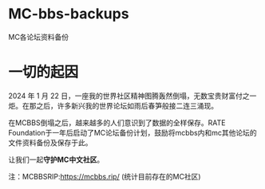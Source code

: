 # MC-bbs-backups
MC各论坛资料备份

# 一切的起因
  2024 年 1 月 22 日，一座我的世界社区精神图腾轰然倒塌，无数宝贵财富付之一炬。在那之后，许多新兴我的世界论坛如雨后春笋般接二连三涌现。

  在MCBBS倒塌之后，越来越多的人们意识到了数据的全样保存。RATE Foundation于一年后启动了MC论坛备份计划，鼓励将mcbbs内和mc其他论坛的文件资料备份及保存于此。

  让我们一起<b>守护MC中文社区</b>。

注：MCBBSRIP:https://mcbbs.rip/ (统计目前存在的MC社区)
